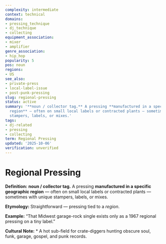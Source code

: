 ```yaml
---
complexity: intermediate
context: technical
domains:
- pressing_technique
- dj_technique
- collecting
equipment_association:
- mixer
- amplifier
genre_association:
- hip_hop
popularity: 5
pos: noun
regions:
- US
see_also:
- private-press
- local-label-issue
- post-punk-pressing
slug: regional-pressing
status: active
summary: '**noun / collector tag.** A pressing **manufactured in a specific geographic
  region** — often on small local labels or contracted plants — sometimes with unique
  stampers, labels, or mixes.'
tags:
- dj-related
- pressing
- collecting
term: Regional Pressing
updated: '2025-10-06'
verification: unverified
---
```


# Regional Pressing

**Definition:** **noun / collector tag.** A pressing **manufactured in a specific geographic region** — often on small local labels or contracted plants — sometimes with unique stampers, labels, or mixes.

**Etymology:** Straightforward — pressing tied to a *region*.

**Example:** “That Midwest garage-rock single exists only as a 1967 regional pressing on a tiny label.”

**Cultural Note:** * A hot sub-field for crate-diggers hunting obscure soul, funk, garage, gospel, and punk records.

